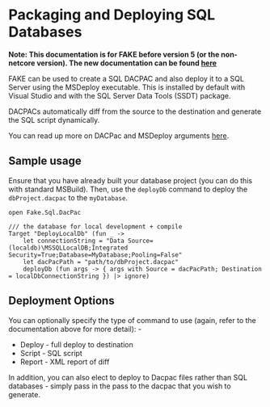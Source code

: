 # Packaging and Deploying SQL Databases

**Note:  This documentation is for FAKE before version 5 (or the non-netcore version). The new documentation can be found [here](sql-dacpac.html)**

FAKE can be used to create a SQL DACPAC and also deploy it to a SQL Server using the MSDeploy executable. This is installed by default with Visual Studio and with the SQL Server Data Tools (SSDT) package.

DACPACs automatically diff from the source to the destination and generate the SQL script dynamically.

You can read up more on DACPac and MSDeploy arguments [here](https://msdn.microsoft.com/en-us/library/hh550081%28v=vs.103%29.aspx).

## Sample usage

Ensure that you have already built your database project (you can do this with standard MSBuild). Then, use the ``deployDb`` command to deploy the ``dbProject.dacpac`` to the ``myDatabase``.

    open Fake.Sql.DacPac
    
    /// the database for local development + compile
    Target "DeployLocalDb" (fun _ ->
        let connectionString = "Data Source=(localdb)\MSSQLLocalDB;Integrated Security=True;Database=MyDatabase;Pooling=False"
        let dacPacPath = "path/to/dbProject.dacpac"
        deployDb (fun args -> { args with Source = dacPacPath; Destination = localDbConnectionString }) |> ignore)

## Deployment Options

You can optionally specify the type of command to use (again, refer to the documentation above for more detail): -

* Deploy - full deploy to destination
* Script - SQL script
* Report - XML report of diff

In addition, you can also elect to deploy to Dacpac files rather than SQL databases - simply pass in the pass to the dacpac that you wish to generate.